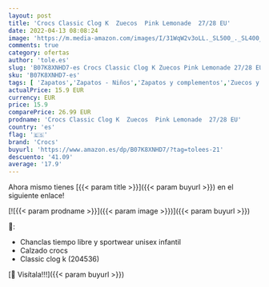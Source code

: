 ```yaml
---
layout: post
title: 'Crocs Classic Clog K  Zuecos  Pink Lemonade  27/28 EU'
date: 2022-04-13 08:08:24
image: 'https://m.media-amazon.com/images/I/31WqW2v3oLL._SL500_._SL400_.jpg'
comments: true
category: ofertas
author: 'tole.es'
slug: 'B07K8XNHD7-es Crocs Classic Clog K Zuecos Pink Lemonade 27/28 EU'
sku: 'B07K8XNHD7-es'
tags: [ 'Zapatos','Zapatos - Niños','Zapatos y complementos','Zuecos y mules para niño','crocs','es','zuecos', ]
actualPrice: 15.9 EUR
currency: EUR
price: 15.9
comparePrice: 26.99 EUR
prodname: 'Crocs Classic Clog K  Zuecos  Pink Lemonade  27/28 EU'
country: 'es'
flag: '🇪🇸'
brand: 'Crocs'
buyurl: 'https://www.amazon.es/dp/B07K8XNHD7/?tag=tolees-21'
descuento: '41.09'
average: '17.9'
---
```


Ahora mismo tienes [{{< param title >}}]({{< param buyurl >}}) en el siguiente enlace!

[![{{< param prodname >}}]({{< param image >}})]({{< param buyurl >}})

🔎:

- Chanclas tiempo libre y sportwear unisex infantil
- Calzado crocs
- Classic clog k (204536)

[🛒 Visítala!!!]({{< param buyurl >}})
